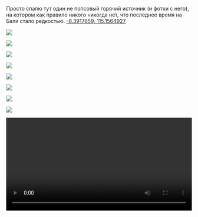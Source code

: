[category]: <> (Travel, Indonesia)
[date]: <> (2023/02/20)
[title]: <> (Babahan HotSprings)

Просто спалю тут один не попсовый горячий источник (и фотки с него), на котором как правило никого никогда нет, что последнее время на Бали стало редкостью. [-8.3917659, 115.1564927](https://maps.app.goo.gl/PLVG4jt1WnYkNhuB8)

![](https://bafybeidzeake2uun54aimifu5ztxhr3safo5trjqdpsrko2f6dfl2sqmda.ipfs.flk-ipfs.xyz/1.jpeg)

![](https://bafybeidzeake2uun54aimifu5ztxhr3safo5trjqdpsrko2f6dfl2sqmda.ipfs.flk-ipfs.xyz/2.jpeg)

![](https://bafybeidzeake2uun54aimifu5ztxhr3safo5trjqdpsrko2f6dfl2sqmda.ipfs.flk-ipfs.xyz/3.jpeg)

![](https://bafybeidzeake2uun54aimifu5ztxhr3safo5trjqdpsrko2f6dfl2sqmda.ipfs.flk-ipfs.xyz/4.jpeg)

![](https://bafybeidzeake2uun54aimifu5ztxhr3safo5trjqdpsrko2f6dfl2sqmda.ipfs.flk-ipfs.xyz/5.jpeg)

![](https://bafybeidzeake2uun54aimifu5ztxhr3safo5trjqdpsrko2f6dfl2sqmda.ipfs.flk-ipfs.xyz/6.jpeg)

![](https://bafybeidzeake2uun54aimifu5ztxhr3safo5trjqdpsrko2f6dfl2sqmda.ipfs.flk-ipfs.xyz/7.jpeg)

![](https://bafybeidzeake2uun54aimifu5ztxhr3safo5trjqdpsrko2f6dfl2sqmda.ipfs.flk-ipfs.xyz/8.jpeg)

<video width="100%" place-items=center controls>
  <source src="https://bafybeidzeake2uun54aimifu5ztxhr3safo5trjqdpsrko2f6dfl2sqmda.ipfs.flk-ipfs.xyz/9.mp4" type="video/mp4">
</video>